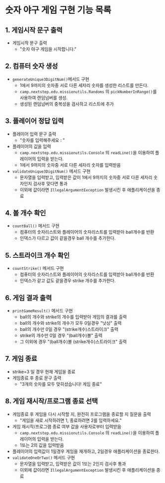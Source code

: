 # 숫자 야구 게임 구현 기능 목록

## 1. 게임시작 문구 출력
   - 게임시작 문구 출력
      - "숫자 야구 게임을 시작합니다."
## 2. 컴퓨터 숫자 생성
   - `generateUnique3DigitNum()`메서드 구현
     - 1에서 9까지의 숫자중 서로 다른 세자리 숫자를 생성한 리스트를 만든다.
     - `camp.nextstep.edu.missionutils.Randoms` 의 `pickNumberInRange()`를 사용하여 랜덤넘버를 생성.
     - 생성된 랜덤넘버의 중복성을 검사하고 리스트에 추가
## 3. 플레이어 정답 입력
   - 플레이어 입력 문구 출력
     - "숫자를 입력해주세요 : "
   - 플레이어의 값을 입력
     - `camp.nextstep.edu.missionutils.Console` 의 `readLine()`을 이용하여 플레이어의 입력을 받는다.
     - 1에서 9까지의 숫자중 서로 다른 세자리 숫자를 입력받음
   - `validateUnique3DigitNum()` 메서드 구현
     - 문자열을 입력받고, 입력받은 값이 1에서 9까지의 숫자중 서로 다른 세자리 숫자인지 검사후 맞다면 통과
     - 이외에 값이라면 `IllegalArgumentException` 발생시킨 후 애플리케이션을 종료
## 4. 볼 개수 확인
   - `countBall()` 메서드 구현 
     - 컴퓨터의 숫자리스트와 플레이어의 숫자리스트를 입력받아 ball개수를 반환
     - 인덱스가 다르고 값이 같을경우 ball 개수를 추가한다.
## 5. 스트라이크 개수 확인
   -  `countStrike()` 메서드 구현
      - 컴퓨터의 숫자리스트와 플레이어의 숫자리스트를 입력받아 ball개수를 반환
      - 인덱스가 같고 값도 같을경우 strike 개수를 추가한다.
## 6. 게임 결과 출력
   - `printGameResult()` 메서드 구현
     - ball의 개수와 strike의 개수를 입력받아 게임의 결과를 출력
     - ball의 개수와 strike의 개수가 모두 0일경우 "낫싱" 출력
     - ball의 개수만 0일 경우 "(strike개수)스트라이크" 출력
     - strike의 개수만 0일 경우 "(ball개수)볼" 출력
     - 그 이외에 경우 "(ball개수)볼 (strike개수)스트라이크" 출력
## 7. 게임 종료
   - strike=3 일 경우 현재 게임을 종료  
   - 게임종료 후 종료 문구 출력
     - "3개의 숫자를 모두 맞히셨습니다! 게임 종료"
## 8. 게임 재시작/프로그램 종료 선택
   - 게임종료 후 게임을 다시 시작할 지, 완전히 프로그램을 종료할 지 질문을 출력
     - "게임을 새로 시작하려면 1, 종료하려면 2를 입력하세요."
   - 게임 재시작/프로그램 종료 여부 값을 사용자로부터 입력받음
     - `camp.nextstep.edu.missionutils.Console` 의 `readLine()`을 이용하여 플레이어의 입력을 받는다.
     - 1또는 2의 값을 입력받음
   - 플레이어의 입력값이 1일경우 게임을 재개하고, 2일경우 애플리케이션을 종료한다.
   - `validateOneOrTwo()` 메서드 구현
     - 문자열을 입력받고, 입력받은 값이 1또는 2인지 검사후 통과
     - 이외에 값이라면 `IllegalArgumentException` 발생시킨 후 애플리케이션을 종료